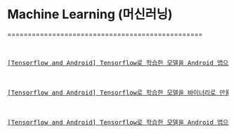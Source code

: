# Machine Learning (머신러닝)
================================================
<pre>

<a href="http://blog.naver.com/cenodim/220967974766">
[Tensorflow and Android] Tensorflow로 학습한 모델을 Android 앱으로 만드는 방법 찾기 
</a>

<a href="http://blog.naver.com/cenodim/220967993466">
[Tensorflow and Android] Tensorflow로 학습한 모델을 바이너리로 만들기 (얼려버리기)
</a>

<a href="http://blog.naver.com/cenodim/220968116373">
[Tensorflow and Android] Tensorflow로 학습한 모델을 Android 앱으로 만들기 
</a>

</pre>

